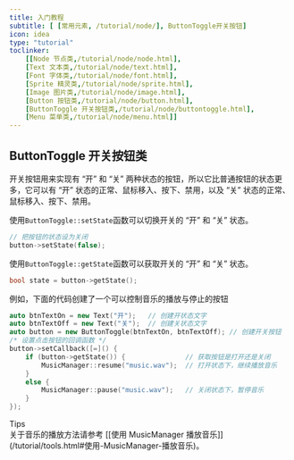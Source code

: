 ```yaml
---
title: 入门教程
subtitle: [ [常用元素, /tutorial/node/], ButtonToggle开关按钮]
icon: idea
type: "tutorial"
toclinker: 
    [[Node 节点类,/tutorial/node/node.html],
    [Text 文本类,/tutorial/node/text.html],
    [Font 字体类,/tutorial/node/font.html],
    [Sprite 精灵类,/tutorial/node/sprite.html],
    [Image 图片类,/tutorial/node/image.html],
    [Button 按钮类,/tutorial/node/button.html],
    [ButtonToggle 开关按钮类,/tutorial/node/buttontoggle.html],
    [Menu 菜单类,/tutorial/node/menu.html]]
---
```

## ButtonToggle 开关按钮类

开关按钮用来实现有 “开” 和 “关” 两种状态的按钮，所以它比普通按钮的状态更多，它可以有 “开” 状态的正常、鼠标移入、按下、禁用，以及 “关” 状态的正常、鼠标移入、按下、禁用。

使用`ButtonToggle::setState`函数可以切换开关的 “开” 和 “关” 状态。

```cpp
// 把按钮的状态设为关闭
button->setState(false);
```

使用`ButtonToggle::getState`函数可以获取开关的 “开” 和 “关” 状态。

```cpp
bool state = button->getState();
```

例如，下面的代码创建了一个可以控制音乐的播放与停止的按钮

```cpp
auto btnTextOn = new Text("开");   // 创建开状态文字
auto btnTextOff = new Text("关");  // 创建关状态文字
auto button = new ButtonToggle(btnTextOn, btnTextOff); // 创建开关按钮
/* 设置点击按钮的回调函数 */
button->setCallback([=]() {
    if (button->getState()) {               // 获取按钮是打开还是关闭
        MusicManager::resume("music.wav");  // 打开状态下，继续播放音乐
    }
    else {
        MusicManager::pause("music.wav");   // 关闭状态下，暂停音乐
    }
});
```

<div class="ui info message"><div class="header">Tips </div>
关于音乐的播放方法请参考 [[使用 MusicManager 播放音乐]](/tutorial/tools.html#使用-MusicManager-播放音乐)。
</div>